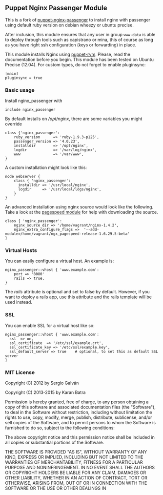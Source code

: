 ## Puppet Nginx Passenger Module

This is a fork of [puppet-nginx-passenger](https://github.com/jrabary/puppet-nginx-passenger) to install nginx with
passenger using default ruby version on debian wheezy or ubuntu precise.

After inclusion, this module ensures that any user in group `www-data` is able to deploy through tools such as capistrano or mina, this of course as long as you have right ssh configuration (keys or forwarding) in place.

This module installs Nginx using [puppet-rvm](https://github.com/maestrodev/puppet-rvm/). Please, read the documentation before you begin. This module has been tested on Ubuntu Precise (12.04). For custom types, do not forget to enable pluginsync:
```puppet
[main]
pluginsync = true

```

### Basic usage

Install nginx_passenger with

```puppet
include nginx_passenger
```

By default installs on _/opt/nginx_, there are some variables you might override

```puppet
class {'nginx_passenger':
    ruby_version      => 'ruby-1.9.3-p125',
    passenger_version => '4.0.23',
    installdir        => '/opt/nginx',
    logdir            => '/var/log/nginx',
    www               => '/var/www',
}
```

A custom installation might look like this:

```puppet
node webserver {
    class { 'nginx_passenger':
      installdir => '/usr/local/nginx',
      logdir     => '/usr/local/logs/nginx',
    }
}
```

An advanced installation using nginx source would look like the following. Take a look at the [pagespeed module](http://forge.puppetlabs.com/kbatra/nginx_pagespeed) for help with downloading the source.
```puppet
class { 'nginx_passenger':
    nginx_source_dir => '/home/vagrant/nginx-1.4.2',
    nginx_extra_configure_flags =>  '--add-module=/home/vagrant/ngx_pagespeed-release-1.6.29.5-beta'
}
```

### Virtual Hosts

You can easily configure a virtual host. An example is:

```puppet
nginx_passenger::vhost { 'www.example.com':
	port => '8080'
	rails => true,
}
```
The _rails_ attribute is optional and set to false by default. However, if you want to deploy a rails app, use this attribute and the rails template will be used instead.

### SSL

You can enable SSL for a virtual host like so:

```puppet
nginx_passenger::vhost { 'www.example.com': 
  ssl  => on,
  ssl_certificate  => '/etc/ssl/example.crt',
  ssl_certificate_key => '/etc/ssl/example.key',
  ssl_default_server => true    # optional, to set this as default SSL server
}
```

### MIT License

Copyright (C) 2012 by Sergio Galván

Copyright (C) 2013-2015 by Karan Batra

Permission is hereby granted, free of charge, to any person obtaining a copy
of this software and associated documentation files (the "Software"), to deal
in the Software without restriction, including without limitation the rights
to use, copy, modify, merge, publish, distribute, sublicense, and/or sell
copies of the Software, and to permit persons to whom the Software is
furnished to do so, subject to the following conditions:

The above copyright notice and this permission notice shall be included in
all copies or substantial portions of the Software.

THE SOFTWARE IS PROVIDED "AS IS", WITHOUT WARRANTY OF ANY KIND, EXPRESS OR
IMPLIED, INCLUDING BUT NOT LIMITED TO THE WARRANTIES OF MERCHANTABILITY,
FITNESS FOR A PARTICULAR PURPOSE AND NONINFRINGEMENT. IN NO EVENT SHALL THE
AUTHORS OR COPYRIGHT HOLDERS BE LIABLE FOR ANY CLAIM, DAMAGES OR OTHER
LIABILITY, WHETHER IN AN ACTION OF CONTRACT, TORT OR OTHERWISE, ARISING FROM,
OUT OF OR IN CONNECTION WITH THE SOFTWARE OR THE USE OR OTHER DEALINGS IN
